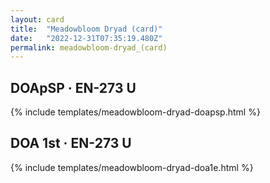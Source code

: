 ```yaml
---
layout: card
title:  "Meadowbloom Dryad (card)"
date:   "2022-12-31T07:35:19.480Z"
permalink: meadowbloom-dryad_(card)
---
```


## DOApSP &middot; EN-273 U

{% include templates/meadowbloom-dryad-doapsp.html %}


## DOA 1st &middot; EN-273 U

{% include templates/meadowbloom-dryad-doa1e.html %}
